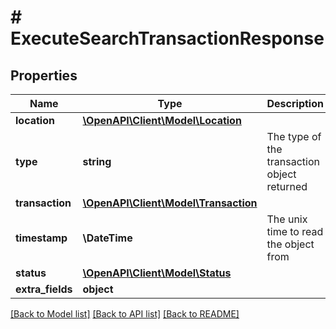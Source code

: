 # # ExecuteSearchTransactionResponse

## Properties

Name | Type | Description | Notes
------------ | ------------- | ------------- | -------------
**location** | [**\OpenAPI\Client\Model\Location**](Location.md) |  | [optional]
**type** | **string** | The type of the transaction object returned | [optional]
**transaction** | [**\OpenAPI\Client\Model\Transaction**](Transaction.md) |  | [optional]
**timestamp** | **\DateTime** | The unix time to read the object from | [optional]
**status** | [**\OpenAPI\Client\Model\Status**](Status.md) |  | [optional]
**extra_fields** | **object** |  | [optional]

[[Back to Model list]](../../README.md#models) [[Back to API list]](../../README.md#endpoints) [[Back to README]](../../README.md)
